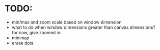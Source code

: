 # TODO:

- min/max and zoom scale based on window dimension
- what to do when window dimensions greater than canvas dimensions? for now, give zoomed in.
- minimap
- erase dots
